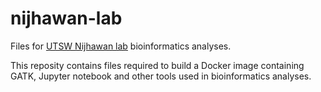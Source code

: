 # nijhawan-lab
Files for [UTSW Nijhawan lab](https://www.utsouthwestern.edu/labs/nijhawan/) bioinformatics analyses.

This reposity contains files required to build a Docker image containing GATK, Jupyter notebook and other tools used in bioinformatics analyses.
